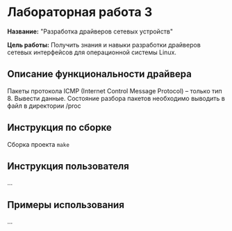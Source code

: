 # Лабораторная работа 3

**Название:** "Разработка драйверов сетевых устройств"

**Цель работы:** Получить знания и навыки разработки драйверов сетевых интерфейсов для операционной системы Linux.

## Описание функциональности драйвера

Пакеты протокола ICMP (Internet Control Message Protocol) – только тип 8. Вывести данные. 
Состояние разбора пакетов необходимо выводить в файл в директории /proc

## Инструкция по сборке

Сборка проекта ```make```

## Инструкция пользователя

...

## Примеры использования

...
